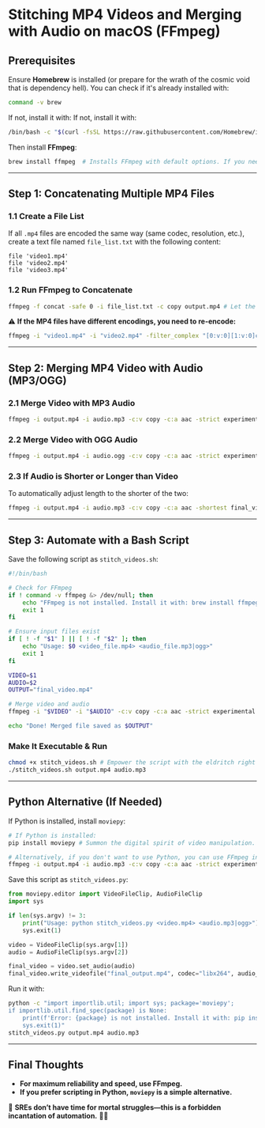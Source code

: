 # Stitching MP4 Videos and Merging with Audio on macOS (FFmpeg)

## **Prerequisites**
Ensure **Homebrew** is installed (or prepare for the wrath of the cosmic void that is dependency hell). You can check if it's already installed with:

```sh
command -v brew
```

If not, install it with: If not, install it with:

```sh
/bin/bash -c "$(curl -fsSL https://raw.githubusercontent.com/Homebrew/install/HEAD/install.sh)"
```

Then install **FFmpeg**:

```sh
brew install ffmpeg  # Installs FFmpeg with default options. If you need additional codecs, use `brew install ffmpeg --with-options`.
```

---

## **Step 1: Concatenating Multiple MP4 Files**

### **1.1 Create a File List**
If all `.mp4` files are encoded the same way (same codec, resolution, etc.), create a text file named `file_list.txt` with the following content:

```
file 'video1.mp4'
file 'video2.mp4'
file 'video3.mp4'
```

### **1.2 Run FFmpeg to Concatenate**

```sh
ffmpeg -f concat -safe 0 -i file_list.txt -c copy output.mp4 # Let the arcane rituals of concatenation commence.
```

⚠️ **If the MP4 files have different encodings, you need to re-encode:**

```sh
ffmpeg -i "video1.mp4" -i "video2.mp4" -filter_complex "[0:v:0][1:v:0]concat=n=2:v=1[outv]" -map "[outv]" -c:v libx264 output.mp4
```

---

## **Step 2: Merging MP4 Video with Audio (MP3/OGG)**

### **2.1 Merge Video with MP3 Audio**

```sh
ffmpeg -i output.mp4 -i audio.mp3 -c:v copy -c:a aac -strict experimental final_video.mp4
```

### **2.2 Merge Video with OGG Audio**

```sh
ffmpeg -i output.mp4 -i audio.ogg -c:v copy -c:a aac -strict experimental final_video.mp4
```

### **2.3 If Audio is Shorter or Longer than Video**

To automatically adjust length to the shorter of the two:

```sh
ffmpeg -i output.mp4 -i audio.mp3 -c:v copy -c:a aac -shortest final_video.mp4
```

---

## **Step 3: Automate with a Bash Script**

Save the following script as `stitch_videos.sh`:

```sh
#!/bin/bash

# Check for FFmpeg
if ! command -v ffmpeg &> /dev/null; then
    echo "FFmpeg is not installed. Install it with: brew install ffmpeg"
    exit 1
fi

# Ensure input files exist
if [ ! -f "$1" ] || [ ! -f "$2" ]; then
    echo "Usage: $0 <video_file.mp4> <audio_file.mp3|ogg>"
    exit 1
fi

VIDEO=$1
AUDIO=$2
OUTPUT="final_video.mp4"

# Merge video and audio
ffmpeg -i "$VIDEO" -i "$AUDIO" -c:v copy -c:a aac -strict experimental "$OUTPUT"

echo "Done! Merged file saved as $OUTPUT"
```

### **Make It Executable & Run**

```sh
chmod +x stitch_videos.sh # Empower the script with the eldritch right to execute.
./stitch_videos.sh output.mp4 audio.mp3
```

---

## **Python Alternative (If Needed)**

If Python is installed, install `moviepy`:

```sh
# If Python is installed:
pip install moviepy # Summon the digital spirit of video manipulation.

# Alternatively, if you don't want to use Python, you can use FFmpeg instead:
ffmpeg -i output.mp4 -i audio.mp3 -c:v copy -c:a aac -strict experimental final_video.mp4
```

Save this script as `stitch_videos.py`:

```python
from moviepy.editor import VideoFileClip, AudioFileClip
import sys

if len(sys.argv) != 3:
    print("Usage: python stitch_videos.py <video.mp4> <audio.mp3|ogg>")
    sys.exit(1)

video = VideoFileClip(sys.argv[1])
audio = AudioFileClip(sys.argv[2])

final_video = video.set_audio(audio)
final_video.write_videofile("final_output.mp4", codec="libx264", audio_codec="aac")
```

Run it with:

```sh
python -c "import importlib.util; import sys; package='moviepy';
if importlib.util.find_spec(package) is None:
    print(f'Error: {package} is not installed. Install it with: pip install {package}');
    sys.exit(1)"
stitch_videos.py output.mp4 audio.mp3
```

---

## **Final Thoughts**
- **For maximum reliability and speed, use FFmpeg.**
- **If you prefer scripting in Python, `moviepy` is a simple alternative.**

🔮 **SREs don’t have time for mortal struggles—this is a forbidden incantation of automation.** 🚀💀

